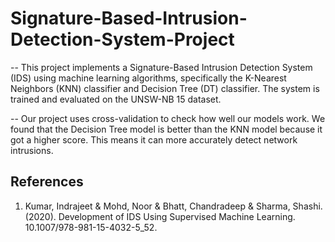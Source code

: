 # Signature-Based-Intrusion-Detection-System-Project
-- This project implements a Signature-Based Intrusion Detection System (IDS) using machine learning algorithms, specifically the K-Nearest Neighbors (KNN) classifier and Decision Tree (DT) classifier. The system is trained and evaluated on the UNSW-NB 15 dataset.

-- Our project uses cross-validation to check how well our models work. We found that the Decision Tree model is better than the KNN model because it got a higher score. This means it can more accurately detect network intrusions.



## References
1. Kumar, Indrajeet & Mohd, Noor & Bhatt, Chandradeep & Sharma, Shashi. (2020). Development of IDS Using Supervised Machine Learning. 10.1007/978-981-15-4032-5_52. 







